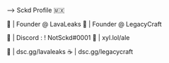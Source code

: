 --> Sckd Profile 🇲🇽

🍟 | Founder @ LavaLeaks
🌭 | Founder @ LegacyCraft

🥨 | Discord : ! NotSckd#0001
🍿 | xyl.lol/ale

🥟 | dsc.gg/lavaleaks
☕ | dsc.gg/legacycraft

